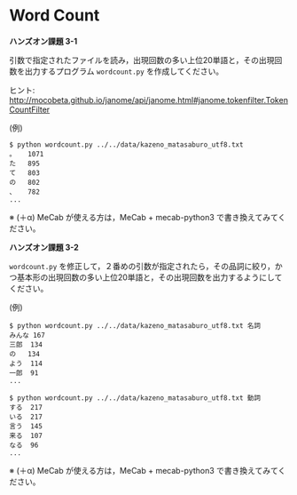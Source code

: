 # Word Count

**ハンズオン課題 3-1**

引数で指定されたファイルを読み，出現回数の多い上位20単語と，その出現回数を出力するプログラム `wordcount.py` を作成してください。

ヒント: http://mocobeta.github.io/janome/api/janome.html#janome.tokenfilter.TokenCountFilter

(例)

```
$ python wordcount.py ../../data/kazeno_matasaburo_utf8.txt
。	1071
た	895
て	803
の	802
、	782
...
```

※ (＋α) MeCab が使える方は，MeCab + mecab-python3 で書き換えてみてください。

**ハンズオン課題 3-2**

`wordcount.py` を修正して，２番めの引数が指定されたら，その品詞に絞り，かつ基本形の出現回数の多い上位20単語と，その出現回数を出力するようにしてください。

(例)

```
$ python wordcount.py ../../data/kazeno_matasaburo_utf8.txt 名詞
みんな	167
三郎	134
の	134
よう	114
一郎	91
...
```

```
$ python wordcount.py ../../data/kazeno_matasaburo_utf8.txt 動詞
する	217
いる	217
言う	145
来る	107
なる	96
...
```

※ (＋α) MeCab が使える方は，MeCab + mecab-python3 で書き換えてみてください。
